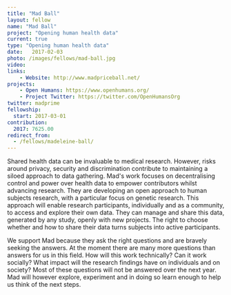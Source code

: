 ```yaml
---
title: "Mad Ball"
layout: fellow
name: "Mad Ball"
project: "Opening human health data"
current: true
type: "Opening human health data"
date:   2017-02-03
photo: /images/fellows/mad-ball.jpg
video:
links:
    - Website: http://www.madpriceball.net/
projects:
    - Open Humans: https://www.openhumans.org/
    - Project Twitter: https://twitter.com/OpenHumansOrg
twitter: madprime
fellowship:
  start: 2017-03-01
contribution:
  2017: 7625.00
redirect_from:
  - /fellows/madeleine-ball/
---
```

Shared health data can be invaluable to medical research. However, risks around privacy, security and discrimination contribute to maintaining a siloed approach to data gathering. Mad's work focuses on decentralising control and power over health data to empower contributors whilst advancing research. They are developing an open approach to human subjects research, with a particular focus on genetic research. This approach will enable research participants, individually and as a community, to access and explore their own data. They can manage and share this data, generated by any study, openly with new projects. The right to choose whether and how to share their data turns subjects into active participants.

We support Mad because they ask the right questions and are bravely seeking the answers. At the moment there are many more questions than answers for us in this field. How will this work technically? Can it work socially? What impact will the research findings have on individuals and on society? Most of these questions will not be answered over the next year. Mad will however explore, experiment and in doing so learn enough to help us think of the next steps.
